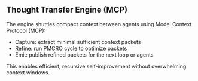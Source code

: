 ## Thought Transfer Engine (MCP)

The engine shuttles compact context between agents using Model Context Protocol (MCP):

- Capture: extract minimal sufficient context packets
- Refine: run PMCRO cycle to optimize packets
- Emit: publish refined packets for the next loop or agents

This enables efficient, recursive self-improvement without overwhelming context windows.


